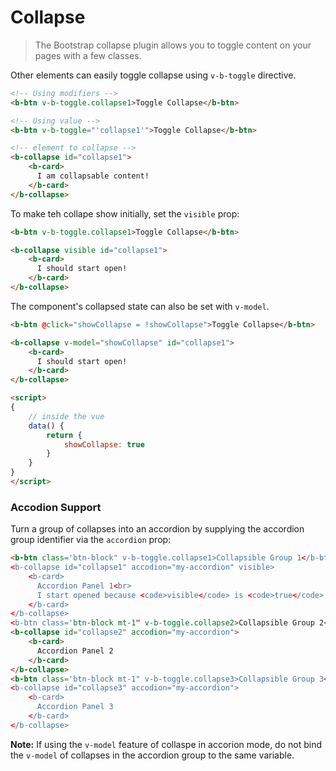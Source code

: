 # Collapse

> The Bootstrap collapse plugin allows you to toggle content on your pages with a few classes.

Other elements can easily toggle collapse using `v-b-toggle` directive.

```html
<!-- Using modifiers -->
<b-btn v-b-toggle.collapse1>Toggle Collapse</b-btn>

<!-- Using value -->
<b-btn v-b-toggle="'collapse1'">Toggle Collapse</b-btn>

<!-- element to collapse -->
<b-collapse id="collapse1">
    <b-card>
      I am collapsable content!
    </b-card>
</b-collapse>
```

To make teh collape show initially, set the `visible` prop:

```html
<b-btn v-b-toggle.collapse1>Toggle Collapse</b-btn>

<b-collapse visible id="collapse1">
    <b-card>
      I should start open!
    </b-card>
</b-collapse>
```

The component's collapsed state can also be set with `v-model`.

```html
<b-btn @click="showCollapse = !showCollapse">Toggle Collapse</b-btn>

<b-collapse v-model="showCollapse" id="collapse1">
    <b-card>
      I should start open!
    </b-card>
</b-collapse>

<script>
{
    // inside the vue
    data() {
        return {
            showCollapse: true
        }
    }
}
</script>
```

### Accodion Support

Turn a group of collapses into an accordion by supplying the accordion group
identifier via the `accordion` prop:

```html
<b-btn class='btn-block" v-b-toggle.collapse1>Collapsible Group 1</b-btn>
<b-collapse id="collapse1" accodion="my-accordion" visible>
    <b-card>
      Accordion Panel 1<br>
      I start opened because <code>visible</code> is <code>true</code>
    </b-card>
</b-collapse>
<b-btn class='btn-block mt-1" v-b-toggle.collapse2>Collapsible Group 2</b-btn>
<b-collapse id="collapse2" accodion="my-accordion">
    <b-card>
      Accordion Panel 2
    </b-card>
</b-collapse>
<b-btn class='btn-block mt-1" v-b-toggle.collapse3>Collapsible Group 3</b-btn>
<b-collapse id="collapse3" accodion="my-accordion">
    <b-card>
      Accordion Panel 3
    </b-card>
</b-collapse>
```

**Note:** If using the `v-model` feature of collaspe in accorion mode, do 
not bind the `v-model` of collapses in the accordion group  to the same variable.
